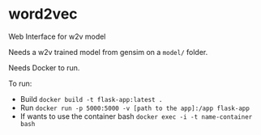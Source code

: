 # word2vec
Web Interface for w2v model

Needs a w2v trained model from gensim on a `model/` folder.

Needs Docker to run.

To run:

* Build 
`docker build -t flask-app:latest .`
* Run
`docker run -p 5000:5000 -v [path to the app]:/app flask-app`
* If wants to use the container bash
`docker exec -i -t name-container bash`
